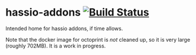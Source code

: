 # hassio-addons [![Build Status](https://travis-ci.org/fredrikbaberg/hassio-addons.svg?branch=master)](https://travis-ci.org/fredrikbaberg/hassio-addons)
Intended home for hassio addons, if time allows.

Note that the docker image for octoprint is _not_ cleaned up, so it is very large (roughly 702MB).
It is a work in progress.
